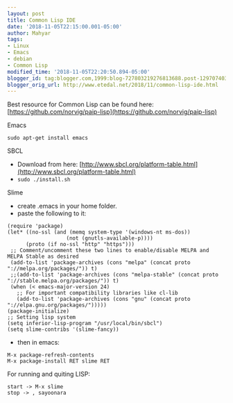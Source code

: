 ```yaml
---
layout: post
title: Common Lisp IDE
date: '2018-11-05T22:15:00.001-05:00'
author: Mahyar
tags:
- Linux
- Emacs
- debian
- Common Lisp
modified_time: '2018-11-05T22:20:50.894-05:00'
blogger_id: tag:blogger.com,1999:blog-727803219276813688.post-129707403757893771
blogger_orig_url: http://www.etedal.net/2018/11/common-lisp-ide.html
---
```



Best resource for Common Lisp can be found here: [https://github.com/norvig/paip-lisp](https://github.com/norvig/paip-lisp)  
  
Emacs  
```  
sudo apt-get install emacs  
```   
SBCL  
  
- Download from here: [http://www.sbcl.org/platform-table.html](http://www.sbcl.org/platform-table.html)  
- `sudo ./install.sh`  
  
Slime  
- create .emacs  in your home folder.  
 - paste the following to it:  
 ```
(require 'package)
(let* ((no-ssl (and (memq system-type '(windows-nt ms-dos))
                    (not (gnutls-available-p))))
       (proto (if no-ssl "http" "https")))
  ;; Comment/uncomment these two lines to enable/disable MELPA and MELPA Stable as desired
  (add-to-list 'package-archives (cons "melpa" (concat proto "://melpa.org/packages/")) t)
  ;;(add-to-list 'package-archives (cons "melpa-stable" (concat proto "://stable.melpa.org/packages/")) t)
  (when (< emacs-major-version 24)
    ;; For important compatibility libraries like cl-lib
    (add-to-list 'package-archives (cons "gnu" (concat proto "://elpa.gnu.org/packages/")))))
(package-initialize)
;; Setting lisp system
(setq inferior-lisp-program "/usr/local/bin/sbcl")
(setq slime-contribs '(slime-fancy))
```
- then in emacs:  
```
M-x package-refresh-contents
M-x package-install RET slime RET
```

For running and quiting LISP:
```
start -> M-x slime
stop -> , sayoonara
```
